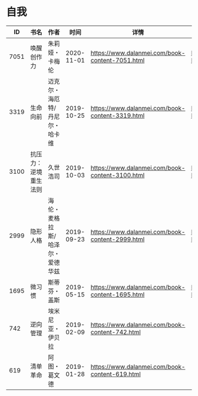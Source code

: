 # 自我

| ID | 书名 | 作者 | 时间 | 详情 | 下载页面 | EPUB下载链接 | MOBI下载链接 | AZW3下载链接 |
| --- | --- | --- | --- | --- | --- | --- | --- | --- |
| 7051 | 唤醒创作力 | 朱莉娅・卡梅伦 | 2020-11-01 | https://www.dalanmei.com/book-content-7051.html | https://www.dalanmei.com/download-book-7051.html | http://ct.dalanmei.com/f/31084289-571540044-5e4ce4 | http://ct.dalanmei.com/f/31084289-571807726-a50f0a | http://ct.dalanmei.com/f/31084289-572196163-9b842f |
| 3319 | 生命向前 | 迈克尔・海厄特/丹尼尔・哈卡维 | 2019-10-25 | https://www.dalanmei.com/book-content-3319.html | https://www.dalanmei.com/download-book-3319.html | http://ct.dalanmei.com/f/31084289-571556155-18eb95 | http://ct.dalanmei.com/f/31084289-571912656-b91355 | http://ct.dalanmei.com/f/31084289-572073160-b31e61 |
| 3100 | 抗压力：逆境重生法则 | 久世浩司 | 2019-10-03 | https://www.dalanmei.com/book-content-3100.html | https://www.dalanmei.com/download-book-3100.html | http://ct.dalanmei.com/f/31084289-571558999-2072c7 | http://ct.dalanmei.com/f/31084289-571919704-56056a | http://ct.dalanmei.com/f/31084289-572076400-563b2e |
| 2999 | 隐形人格 | 海伦・麦格拉斯/哈泽尔・爱德华兹 | 2019-09-23 | https://www.dalanmei.com/book-content-2999.html | https://www.dalanmei.com/download-book-2999.html | http://ct.dalanmei.com/f/31084289-571561055-0f7e06 | http://ct.dalanmei.com/f/31084289-571986842-e674a3 | http://ct.dalanmei.com/f/31084289-571904607-d4f7b3 |
| 1695 | 微习惯 | 斯蒂芬・盖斯 | 2019-05-15 | https://www.dalanmei.com/book-content-1695.html | https://www.dalanmei.com/download-book-1695.html | http://ct.dalanmei.com/f/31084289-571523703-cc0947 | http://ct.dalanmei.com/f/31084289-571779707-f842b7 | http://ct.dalanmei.com/f/31084289-571879548-a86b6d |
| 742 | 逆向管理 | 埃米尼亚・伊贝拉 | 2019-02-09 | https://www.dalanmei.com/book-content-742.html |  |  |  |  |
| 619 | 清单革命 | 阿图・葛文德 | 2019-01-28 | https://www.dalanmei.com/book-content-619.html |  |  |  |  |
